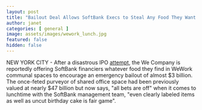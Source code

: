 ```yaml
---
layout: post
title: "Bailout Deal Allows SoftBank Execs to Steal Any Food They Want from WeWork Shared Fridges"
author: janet
categories: [ general ]
image: assets/images/wework_lunch.jpg
featured: false
hidden: false
---
```


NEW YORK CITY - After a disastrous IPO [attempt](https://markets.businessinsider.com/news/stocks/wework-ipo-adam-neumann-business-model-valuation-2019-9-1028530754), the We Company is reportedly offering SoftBank financiers whatever food they find in WeWork communal spaces to encourage an emergency bailout of almost $3 billion. The once-feted purveyor of shared office space had been previously valued at nearly $47 billion but now says, "all bets are off" when it comes to lunchtime with the SoftBank management team, "even clearly labeled items as well as uncut birthday cake is fair game".